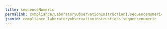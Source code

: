 ```yaml
---
title: sequenceNumeric
permalink: compliance/LaboratoryObservationInstructions.sequenceNumeric.html
jsonid: compliance_laboratoryobservationinstructions_sequencenumeric
---
```

